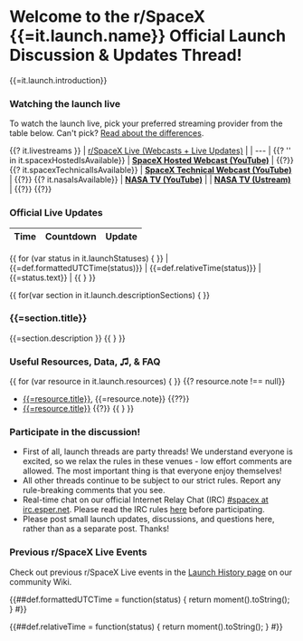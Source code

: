 # Welcome to the r/SpaceX {{=it.launch.name}} Official Launch Discussion & Updates Thread!

{{=it.launch.introduction}}

### Watching the launch live

To watch the launch live, pick your preferred streaming provider from the table below. Can't pick? [Read about the differences](/r/spacex/wiki/faq/watching#wiki_i.27m_online._where_can_i_watch_the_launch.2C_what_streams_should_i_watch.2C_and_how_can_i_participate_in_the_discussion.3F).

{{? it.livestreams }}
| [r/SpaceX Live (Webcasts + Live Updates)](https://live.rspacex.com) |
| --- |
{{? '' in it.spacexHostedIsAvailable}}
| **[SpaceX Hosted Webcast (YouTube)](https://youtube.com/watch?v={{=it.spacexHostedVideoId}})** |
{{?}}
{{? it.spacexTechnicalIsAvailable}}
| **[SpaceX Technical Webcast (YouTube)](https://youtube.com/watch?v={{=it.spacexTechnicalVideoId}})** |
{{?}}
{{? it.nasaIsAvailable}}
| **[NASA TV (YouTube)](https://youtube.com/watch?v={{=it.nasaVideoId}})** |
| **[NASA TV (Ustream)](http://www.ustream.tv/nasahdtv)** |
{{?}}
{{?}}

### Official Live Updates

| Time | Countdown | Update |
| --- |--- | --- |
{{ for (var status in it.launchStatuses) { }}
| {{=def.formattedUTCTime(status)}} | {{=def.relativeTime(status)}} | {{=status.text}} |
{{ } }}

{{ for(var section in it.launch.descriptionSections) { }}
### {{=section.title}}

{{=section.description }}
{{ } }}

### Useful Resources, Data, ♫, & FAQ
{{ for (var resource in it.launch.resources) { }}
{{? resource.note !== null}}
* [{{=resource.title}}]({{=resource.url}}), {{=resource.note}}
{{??}}
* [{{=resource.title}}]({{=resource.url}})
{{?}}
{{ } }}

### Participate in the discussion!

* First of all, launch threads are party threads! We understand everyone is excited, so we relax the rules in these venues - low effort comments are allowed. The most important thing is that everyone enjoy themselves!
* All other threads continue to be subject to our strict rules. Report any rule-breaking comments that you see.
* Real-time chat on our official Internet Relay Chat (IRC) [#spacex at irc.esper.net](https://kiwiirc.com/client/irc.esper.net/?nick=SpaceX_guest%7C?#SpaceX). Please read the IRC rules [here](https://www.irccloud.com/pastebin/U4CMHwUk) before participating.
* Please post small launch updates, discussions, and questions here, rather than as a separate post. Thanks!

### Previous r/SpaceX Live Events

Check out previous r/SpaceX Live events in the [Launch History page](http://www.reddit.com/r/spacex/wiki/launches) on our community Wiki.

{{##def.formattedUTCTime = function(status) {
    return moment().toString();
}
#}} 

{{##def.relativeTime = function(status) {
    return moment().toString();
}
#}}